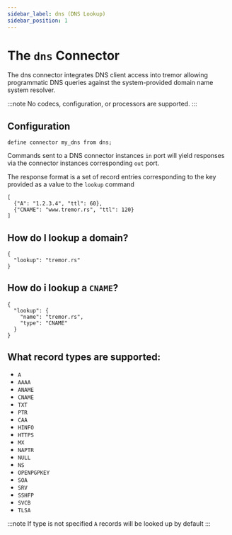 ```yaml
---
sidebar_label: dns (DNS Lookup)
sidebar_position: 1
---
```


# The `dns` Connector

The dns connector integrates DNS client access into tremor allowing programmatic DNS queries
against the system-provided domain name system  resolver.

:::note
No codecs, configuration, or processors are supported.
:::


## Configuration

```tremor
define connector my_dns from dns;
```

Commands sent to a DNS connector instances `in` port will yield responses via the connector
instances corresponding `out` port.

The response format is a set of record entries corresponding to the key provided as a value to
the `lookup` command

```tremor
[
  {"A": "1.2.3.4", "ttl": 60},
  {"CNAME": "www.tremor.rs", "ttl": 120}
]
```

## How do I lookup a domain?

```tremor
{
  "lookup": "tremor.rs"
}
```

## How do i lookup a `CNAME`?

```tremor
{
  "lookup": {
    "name": "tremor.rs",
    "type": "CNAME"
  }
}
```

## What record types are supported:

* `A`
* `AAAA`
* `ANAME`
* `CNAME`
* `TXT`
* `PTR`
* `CAA`
* `HINFO`
* `HTTPS`
* `MX`
* `NAPTR`
* `NULL`
* `NS`
* `OPENPGPKEY`
* `SOA`
* `SRV`
* `SSHFP`
* `SVCB`
* `TLSA`

:::note
If type is not specified `A` records will be looked up by default
:::


